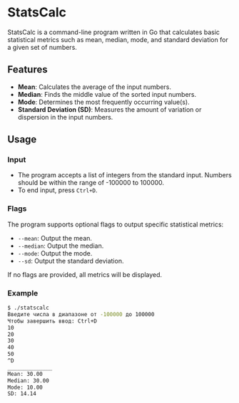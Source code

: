 # StatsCalc

StatsCalc is a command-line program written in Go that calculates basic statistical metrics such as mean, median, mode, and standard deviation for a given set of numbers.

## Features

- **Mean**: Calculates the average of the input numbers.
- **Median**: Finds the middle value of the sorted input numbers.
- **Mode**: Determines the most frequently occurring value(s).
- **Standard Deviation (SD)**: Measures the amount of variation or dispersion in the input numbers.

## Usage

### Input
- The program accepts a list of integers from the standard input. Numbers should be within the range of -100000 to 100000.
- To end input, press `Ctrl+D`.

### Flags
The program supports optional flags to output specific statistical metrics:

- `--mean`: Output the mean.
- `--median`: Output the median.
- `--mode`: Output the mode.
- `--sd`: Output the standard deviation.

If no flags are provided, all metrics will be displayed.

### Example
```sh
$ ./statscalc
Введите числа в диапазоне от -100000 до 100000
Чтобы завершить ввод: Ctrl+D
10
20
30
40
50
^D
______________
Mean: 30.00
Median: 30.00
Mode: 10.00
SD: 14.14
